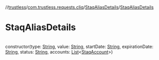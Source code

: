 //[trustless](../../../index.md)/[com.trustless.requests.cliq](../index.md)/[StaqAliasDetails](index.md)/[StaqAliasDetails](-staq-alias-details.md)

# StaqAliasDetails

\
constructor(type: [String](https://kotlinlang.org/api/latest/jvm/stdlib/kotlin/-string/index.html), value: [String](https://kotlinlang.org/api/latest/jvm/stdlib/kotlin/-string/index.html), startDate: [String](https://kotlinlang.org/api/latest/jvm/stdlib/kotlin/-string/index.html), expirationDate: [String](https://kotlinlang.org/api/latest/jvm/stdlib/kotlin/-string/index.html), status: [String](https://kotlinlang.org/api/latest/jvm/stdlib/kotlin/-string/index.html), accounts: [List](https://kotlinlang.org/api/latest/jvm/stdlib/kotlin.collections/-list/index.html)&lt;[StaqAccount](../-staq-account/index.md)&gt;)
